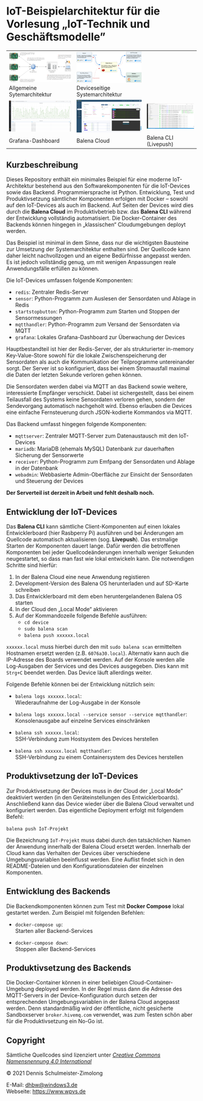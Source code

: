 IoT-Beispielarchitektur für die Vorlesung „IoT-Technik und Geschäftsmodelle”
============================================================================

<table style="max-width: 100%;">
    <tr>
        <td>
            <a href="architektur-allgemein.png">
                <img src="architektur-allgemein.png" style="display: block; width: 100%;" />
            </a>
        </td>
        <td>
            <a href="architektur-device.png">
                <img src="architektur-device.png" style="display: block; width: 100%;" />
            </a>
        </td>
        <td>
            &nbsp;
        </td>
    </tr>
    <tr>
        <td>
            Allgemeine Sytemarchitektur
        </td>
        <td>
            Deviceseitige Systemarchitektur
        </td>
        <td>
            &nbsp;
        </td>
    </tr>
    <tr>
        <td>
            <a href="screenshot-grafana.png">
                <img src="screenshot-grafana.png" style="display: block; width: 100%;" />
            </a>
        </td>
        <td>
            <a href="screenshot-balena-cloud.png">
                <img src="screenshot-balena-cloud.png" style="display: block; width: 100%;" />
            </a>
        </td>
        <td>
            <a href="screenshot-balena-cli.png">
                <img src="screenshot-balena-cli.png" style="display: block; width: 100%;" />
            </a>
        </td>
    </tr>
    <tr>
        <td>
            Grafana-Dashboard
        </td>
        <td>
            Balena Cloud
        </td>
        <td>
            Balena CLI (Livepush)
        </td>
    </tr>
</table>

Kurzbeschreibung
----------------

Dieses Repository enthält ein minimales Beispiel für eine moderne IoT-Architektur
bestehend aus den Softwarekomponenten für die IoT-Devices sowie das Backend.
Programmiersprache ist Python. Entwicklung, Test und Produktivsetzung sämtlicher
Komponenten erfolgen mit Docker – sowohl auf den IoT-Devices als auch im Backend.
Auf Seiten der Devices wird dies durch die **Balena Cloud** im Produktivbetrieb
bzw. das **Balena CLI** während der Entwicklung vollständig automatisiert. Die
Docker-Container des Backends können hingegen in „klassischen“ Cloudumgebungen
deployt werden.

Das Beispiel ist minimal in dem Sinne, dass nur die wichtigsten Bausteine zur
Umsetzung der Systemarchitektur enthalten sind. Der Quellcode kann daher leicht
nachvollzogen und an eigene Bedürfnisse angepasst werden. Es ist jedoch vollständig
genug, um mit wenigen Anpassungen reale Anwendungsfälle erfüllen zu können.

Die IoT-Devices umfassen folgende Komponenten:

 * `redis`: Zentraler Redis-Server
 * `sensor`: Python-Programm zum Auslesen der Sensordaten und Ablage in Redis
 * `startstopbutton`: Python-Programm zum Starten und Stoppen der Sensormessungen
 * `mqtthandler`: Python-Programm zum Versand der Sensordaten via MQTT
 * `grafana`: Lokales Grafana-Dashboard zur Überwachung der Devices

Hauptbestandteil ist hier der Redis-Server, der als strukturierter in-memory
Key-Value-Store sowohl für die lokale Zwischenspeicherung der Sensordaten als
auch die Kommunikation der Teilprogramme untereinander sorgt. Der Server ist
so konfiguriert, dass bei einem Stromausfall maximal die Daten der letzten
Sekunde verloren gehen können.

Die Sensordaten werden dabei via MQTT an das Backend sowie weitere, interessierte
Empfänger verschickt. Dabei ist sichergestellt, dass bei einem Teilausfall des
Systems keine Sensordaten verloren gehen, sondern der Sendevorgang automatisch
nachgeholt wird. Ebenso erlauben die Devices eine einfache Fernsteuerung durch
JSON-kodierte Kommandos via MQTT.

Das Backend umfasst hingegen folgende Komponenten:

 * `mqttserver`: Zentraler MQTT-Server zum Datenaustausch mit den IoT-Devices
 * `mariadb`: MariaDB (ehemals MySQL) Datenbank zur dauerhaften Sicherung der Sensorwerte
 * `receiver`: Python-Programm zum Emfpang der Sensordaten und Ablage in der Datenbank
 * `webadmin`: Webbasierte Admin-Oberfläche zur Einsicht der Sensordaten und Steuerung der Devices

**Der Serverteil ist derzeit in Arbeit und fehlt deshalb noch.**

Entwicklung der IoT-Devices
---------------------------

Das **Balena CLI** kann sämtliche Client-Komponenten auf einen lokales Entwicklerboard
(hier Rasbperry Pi) ausführen und bei Änderungen am Quellcode automatisch aktualisieren
(sog. **Livepush**). Das erstmalige Starten der Komponenten dauert lange. Dafür werden
die betroffenen Komponenten bei jeder Quellcodeänderungen innerhalb weniger Sekunden
neugestartet, so dass man fast wie lokal entwickeln kann. Die notwendigen Schritte sind
hierfür:

  1. In der Balena Cloud eine neue Anwendung registieren
  2. Development-Version des Balena OS herunterladen und auf SD-Karte schreiben
  3. Das Entwicklerboard mit dem eben heruntergelandenen Balena OS starten
  4. In der Cloud den „Local Mode“ aktivieren
  5. Auf der Kommandozeile folgende Befehle ausführen:
      * `cd device`
      * `sudo balena scan`
      * `balena push xxxxxx.local`

`xxxxxx.local` muss hierbei durch den mit `sudo balena scan` ermittelten Hostnamen
ersetzt werden (z.B. `6076a30.local`). Alternativ kann auch die IP-Adresse des
Boards verwendet werden. Auf der Konsole werden alle Log-Ausgaben der Services und
des Devices ausgegeben. Dies kann mit `Strg+C` beendet werden. Das Device läuft
allerdings weiter.

Folgende Befehle können bei der Entwicklung nützlich sein:

 * `balena logs xxxxxx.local`: <br/>
   Wiederaufnahme der Log-Ausgabe in der Konsole

 * `balena logs xxxxxx.local --service sensor --service mqtthandler`: <br/>
   Konsolenausgabe auf einzelne Services einschränken

* `balena ssh xxxxxx.local`: <br/>
  SSH-Verbindung zum Hostsystem des Devices herstellen

* `balena ssh xxxxxx.local mqtthandler`: <br/>
  SSH-Verbindung zu einem Containersystem des Devices herstellen

Produktivsetzung der IoT-Devices
--------------------------------

Zur Produktivsetzung der Devices muss in der Cloud der „Local Mode” deaktiviert
werden (in den Geräteinstellungen des Entwicklerboards). Anschließend kann das
Device wieder über die Balena Cloud verwaltet und konfiguriert werden. Das
eigentliche Deployment erfolgt mit folgendem Befehl:

`balena push IoT-Projekt`

Die Bezeichnung `IoT-Projekt` muss dabei durch den tatsächlichen Namen der Anwendung
innerhalb der Balena Cloud ersetzt werden. Innerhalb der Cloud kann das Verhalten
der Devices über verschiedene Umgebungsvariablen beeinflusst werden. Eine Auflist
findet sich in den README-Dateien und den Konfigurationsdateien der einzelnen
Komponenten.

Entwicklung des Backends
------------------------

Die Backendkomponenten können zum Test mit **Docker Compose** lokal gestartet
werden. Zum Beispiel mit folgenden Befehlen:

 * `docker-compose up`: <br/>
 Starten aller Backend-Services

 * `docker-compose down`: <br/>
 Stoppen aller Backend-Services

Produktivsetzung des Backends
-----------------------------

Die Docker-Container können in einer beliebigen Cloud-Container-Umgebung deployed
werden. In der Regel muss dann die Adresse des MQTT-Servers in der Device-Konfiguration
durch setzen der entsprechenden Umgebungsvariablen in der Balena Cloud angepasst
werden. Denn standardmäßig wird der öffentliche, nicht gesicherte Sandboxserver
`broker.hivemq.com` verwendet, was zum Testen schön aber für die Produktivsetzung
ein No-Go ist.

Copyright
---------

Sämtliche Quellcodes sind lizenziert unter
[_Creative Commons Namensnennung 4.0 International_](http://creativecommons.org/licenses/by/4.0/)

© 2021 Dennis Schulmeister-Zimolong <br/>

E-Mail: [dhbw@windows3.de](mailto:dhbw@windows3.de) <br/>
Webseite: https://www.wpvs.de